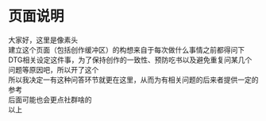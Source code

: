 # 页面说明

大家好，这里是像素头<br>
建立这个页面（包括创作缓冲区）的构想来自于每次做什么事情之前都得问下DTG相关设定这件事，为了保持创作的一致性、预防吃书以及避免重复问某几个问题等原因吧，所以开了这个<br>
所以我决定一有这种问答环节就更在这里，从而为有相关问题的后来者提供一定的参考<br>
后面可能也会更点社群啥的<br>
以上